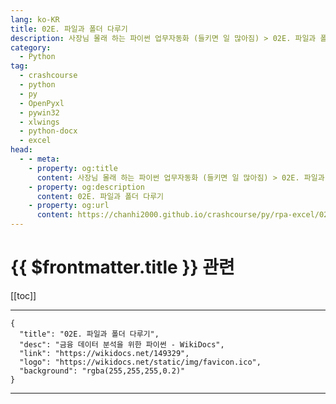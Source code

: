 ```yaml
---
lang: ko-KR
title: 02E. 파일과 폴더 다루기 
description: 사장님 몰래 하는 파이썬 업무자동화 (들키면 일 많아짐) > 02E. 파일과 폴더 다루기 
category:
  - Python
tag: 
  - crashcourse
  - python
  - py
  - OpenPyxl
  - pywin32
  - xlwings
  - python-docx
  - excel
head:
  - - meta:
    - property: og:title
      content: 사장님 몰래 하는 파이썬 업무자동화 (들키면 일 많아짐) > 02E. 파일과 폴더 다루기 
    - property: og:description
      content: 02E. 파일과 폴더 다루기 
    - property: og:url
      content: https://chanhi2000.github.io/crashcourse/py/rpa-excel/02e.html
---
```


# {{ $frontmatter.title }} 관련

[[toc]]

---

```component VPCard
{
  "title": "02E. 파일과 폴더 다루기",
  "desc": "금융 데이터 분석을 위한 파이썬 - WikiDocs",
  "link": "https://wikidocs.net/149329",
  "logo": "https://wikidocs.net/static/img/favicon.ico",
  "background": "rgba(255,255,255,0.2)"
}
```

---
